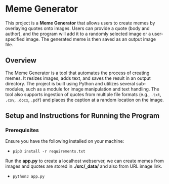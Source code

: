 # Meme Generator

This project is a **Meme Generator** that allows users to create memes by overlaying quotes onto images. Users can provide a quote (body and author), and the program will add it to a randomly selected image or a user-specified image. The generated meme is then saved as an output image file.

## Overview

The Meme Generator is a tool that automates the process of creating memes. It resizes images, adds text, and saves the result in an output directory. The project is built using Python and utilizes several sub-modules, such as a module for image manipulation and text handling. The tool also supports ingestion of quotes from multiple file formats (e.g., `.txt`, `.csv`, `.docx`, `.pdf`) and places the caption at a random location on the image.

## Setup and Instructions for Running the Program

### Prerequisites

Ensure you have the following installed on your machine:

- `pip3 install -r requirements.txt`

Run the **app.py** to create a localhost webserver, we can create memes from images and quotes are stored in **./src/_data/** and also from URL image link.
- `python3 app.py`

